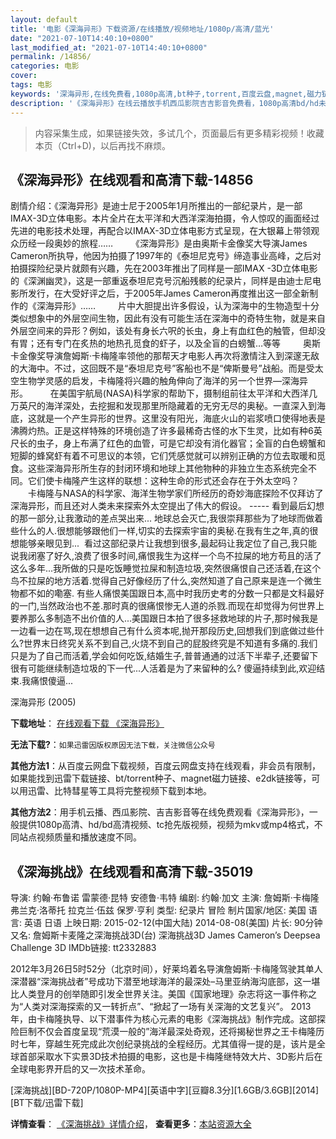 ```yaml
---
layout: default
title: '电影《深海异形》下载资源/在线播放/视频地址/1080p/高清/蓝光'
date: "2021-07-10T14:40:10+0800"
last_modified_at: "2021-07-10T14:40:10+0800"
permalink: /14856/
categories: 电影
cover:
tags: 电影
keywords: '深海异形,在线免费看,1080p高清,bt种子,torrent,百度云盘,magnet,磁力链,迅雷下载资源'
description: '《深海异形》在线云播放手机西瓜影院吉吉影音免费看，1080p高清bd/hd未删减完整版和tc抢先枪版，mkv/mp4格式，附带bt/torrent种子、magnet/磁力链、百度云盘、网盘资源迅雷下载链接'
---
```


>内容采集生成，如果链接失效，多试几个，页面最后有更多精彩视频！收藏本页（Ctrl+D)，以后再找不麻烦。


## 《深海异形》在线观看和高清下载-14856

剧情介绍：《深海异形》是迪士尼于2005年1月所推出的一部纪录片，是一部IMAX-3D立体电影。本片全片在太平洋和大西洋深海拍摄，令人惊叹的画面经过先进的电影技术处理，再配合以IMAX-3D立体电影方式呈现，在大银幕上带领观众历经一段奥妙的旅程……  　　《深海异形》是由奥斯卡金像奖大导演James Cameron所执导，他因为拍摄了1997年的《泰坦尼克号》缔造事业高峰，之后对拍摄探险纪录片就颇有兴趣，先在2003年推出了同样是一部IMAX -3D立体电影的《深渊幽灵》，这是一部重返泰坦尼克号沉船残骸的纪录片，同样是由迪士尼电影所发行，在大受好评之后，于2005年James Cameron再度推出这一部全新制作的《深海异形》……  　　片中大胆提出许多假设，认为深海中的生物造型十分类似想象中的外层空间生物，因此有没有可能生活在深海中的奇特生物，就是来自外层空间来的异形？例如，该处有身长六呎的长虫，身上有血红色的触管，但却没有胃；还有专门在炙热的地热孔觅食的虾子，以及全盲的白螃蟹…等等  　　奥斯卡金像奖导演詹姆斯·卡梅隆率领他的那帮天才电影人再次将激情注入到深邃无敌的大海中。不过，这回既不是“泰坦尼克号”客船也不是“俾斯曼号”战船。而是受太空生物学灵感的启发，卡梅隆将兴趣的触角伸向了海洋的另一个世界―深海异形。  　　在美国宇航局(NASA)科学家的帮助下，摄制组前往太平洋和大西洋几万英尺的海洋深处，去挖掘和发现那里所隐藏着的无穷无尽的奥秘。一直深入到海底，这就是一个产生异形的世界。这里没有阳光，海底火山的岩浆喷口使得地表是沸腾灼热。正是这样特殊的环境创造了许多最稀奇古怪的水下生灵，比如有种6英尺长的虫子，身上布满了红色的血管，可是它却没有消化器官；全盲的白色螃蟹和短脚的蜂窝虾有着不可思议的本领，它们凭感觉就可以辨别正确的方位去取暖和觅食。这些深海异形所生存的封闭环境和地球上其他物种的非独立生态系统完全不同。它们使卡梅隆产生这样的联想：这种生命的形式还会存在于外太空吗？  　　卡梅隆与NASA的科学家、海洋生物学家们所经历的奇妙海底探险不仅拜访了深海异形，而且还对人类未来探索外太空提出了伟大的假设。 -----  看到最后幻想的那一部分,让我激动的差点哭出来... 地球总会灭亡,我很崇拜那些为了地球而做着些什么的人.很想能够跟他们一样,切实的去探索宇宙的奥秘.在我有生之年,真的很想能够亲眼见到...  看过这部纪录片让我想到很多,最起码让我定位了自己,我只能说我闭塞了好久,浪费了很多时间,痛恨我生为这样一个鸟不拉屎的地方苟且的活了这么多年...我所做的只是吃饭睡觉拉屎和制造垃圾,突然很痛恨自己还活着,在这个鸟不拉屎的地方活着.觉得自己好像经历了什么,突然知道了自己原来是连一个微生物都不如的嘞塞. 有些人痛恨美国跟日本,高中时我历史考的分数一只都是文科最好的一门,当然政治也不差.那时真的很痛恨惨无人道的杀戮.而现在却觉得为何世界上要养那么多制造不出价值的人...美国跟日本拍了很多拯救地球的片子,那时候我是一边看一边在骂,现在想想自己有什么资本呢,抛开那段历史,回想我们到底做过些什么?世界末日终究关系不到自己,火烧不到自己的屁股终究是不知道有多痛的.我们只是为了自己而活着,学会如何吃饭,结婚生子,普普通通的过活下半辈子,还要留下很有可能继续制造垃圾的下一代...人活着是为了来留种的么? 傻逼持续到此,欢迎结束.我痛恨傻逼...


深海异形 (2005)

**下载地址**： [在线观看下载 《深海异形》](https://www.btbtdy.me/btdy/dy4972.html) 


**无法下载?**：`如果迅雷因版权原因无法下载，关注微信公众号 `

**其他方法1**：从百度云网盘下载视频，百度云网盘支持在线观看，非会员有限制，如果能找到迅雷下载链接、bt/torrent种子、magnet磁力链接、e2dk链接等，可以用迅雷、比特彗星等工具将完整视频下载到本地。

**其他方法2**：用手机云播、西瓜影院、吉吉影音等在线免费观看《深海异形》，一般提供1080p高清、hd/bd高清视频、tc抢先版视频，视频为mkv或mp4格式，不同站点视频质量和播放速度不同。


## 《深海挑战》在线观看和高清下载-35019

导演: 约翰·布鲁诺 雷蒙德·昆特 安德鲁·韦特 编剧: 约翰·加文 主演: 詹姆斯·卡梅隆 弗兰克·洛蒂托 拉克兰·伍兹 保罗·亨利 类型: 纪录片 冒险 制片国家/地区: 美国 语言: 英语 日语 上映日期: 2015-02-12(中国大陆) 2014-08-08(美国) 片长: 90分钟 又名: 詹姆斯卡麦隆之深海挑战3D(台) 深海挑战3D James Cameron’s Deepsea Challenge 3D IMDb链接: tt2332883

2012年3月26日5时52分（北京时间），好莱坞着名导演詹姆斯·卡梅隆驾驶其单人深潜器“深海挑战者”号成功下潜至地球海洋的最深处–马里亚纳海沟底部，这一堪比人类登月的创举随即引发全世界关注。美国《国家地理》杂志将这一事件称之为“人类对深海探索的又一转折点”、“掀起了一场有关深海的文艺复兴”。 2013年，由卡梅隆执导、以下潜事件为核心元素的电影《深海挑战》制作完成。这部探险巨制不仅会首度呈现“荒漠一般的”海洋最深处奇观，还将揭秘世界之王卡梅隆历时七年，穿越生死完成此次创纪录挑战的全程经历。尤其值得一提的是，该片是全球首部采取水下实景3D技术拍摄的电影，这也是卡梅隆继特效大片、3D影片后在全球电影界开启的又一次技术革命。


[深海挑战][BD-720P/1080P-MP4][英语中字][豆瓣8.3分][1.6GB/3.6GB][2014][BT下载/迅雷下载]

**详情查看**： [《深海挑战》详情介绍](/movie/35019/)， **查看更多**：[本站资源大全](/movie/t/all/)

